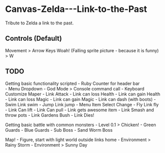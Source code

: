 # Canvas-Zelda---Link-to-the-Past
Tribute to Zelda a link to the past.

Controls (Default)
--------------
Movement > Arrow Keys
Woah! (Falling sprite picture - because it is funny) > W 


TODO
--------------
Getting basic functionality scripted
	- Ruby Counter for header bar <br/>
	- Menu Dropdown
	- God Mode > Console command call
	- Keyboard Customize Maper
	- Link Attack
	- Link can loss Health
	- Link can gain Health
	- Link can loss Magic
	- Link can gain Magic
	- Link can dash (with boots)
	- Swim Link swim
	- Jump Link jump
	- Menu Item Select Change
	- Fly Link fly
	- Link Can lift
	- Link Can pull
	- Link gets awesome item
	- Link Smash and throw pots
	- Link Gardens Bush
	- Link Dies!
	
Getting basic battle with common monsters
	- Level 0.1 > Chicken!
	- Green Guards
	- Blue Guards
	- Sub Boss
	- Sand Worm Boss

Map!
	- Figure, start with light world outside links home
	- Environment > Rainy Storm
	- Environment > Sunny Day